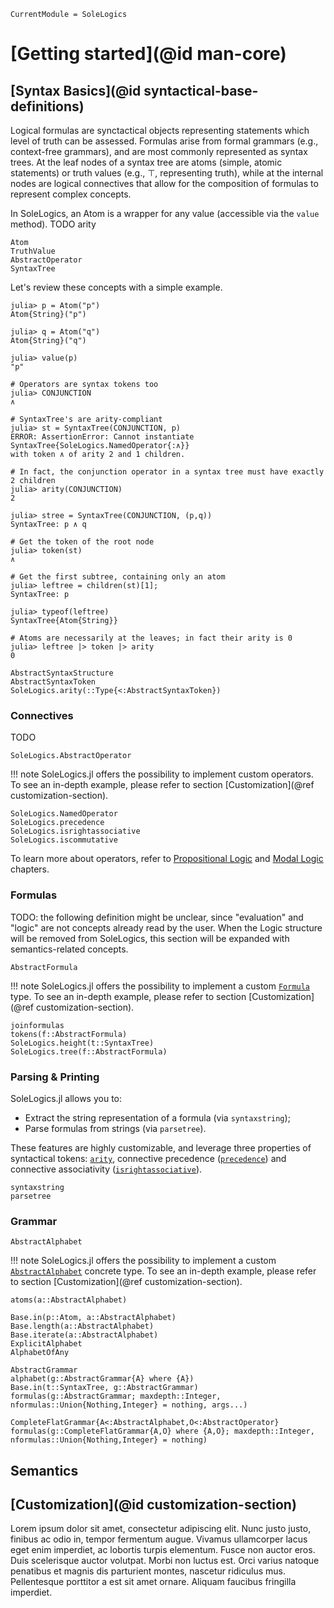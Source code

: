 ```@meta
CurrentModule = SoleLogics
```

# [Getting started](@id man-core)

## [Syntax Basics](@id syntactical-base-definitions)

Logical formulas are synctactical objects representing statements which level of truth can be assessed.
Formulas arise from formal grammars (e.g., context-free grammars), and are most commonly represented as syntax trees.
At the leaf nodes of a syntax tree are atoms (simple, atomic statements) or truth values (e.g., ⊤, representing truth),
while at the internal nodes are logical connectives that allow for the composition of formulas to represent complex concepts.

In SoleLogics, an Atom is a wrapper for any value (accessible via the `value` method).
TODO
arity

```@docs
Atom
TruthValue
AbstractOperator
SyntaxTree
```

Let's review these concepts with a simple example.

```julia-repl
julia> p = Atom("p")
Atom{String}("p")

julia> q = Atom("q")
Atom{String}("q")

julia> value(p)
"p"

# Operators are syntax tokens too
julia> CONJUNCTION
∧

# SyntaxTree's are arity-compliant
julia> st = SyntaxTree(CONJUNCTION, p)
ERROR: AssertionError: Cannot instantiate SyntaxTree{SoleLogics.NamedOperator{:∧}} 
with token ∧ of arity 2 and 1 children.

# In fact, the conjunction operator in a syntax tree must have exactly 2 children 
julia> arity(CONJUNCTION)
2

julia> stree = SyntaxTree(CONJUNCTION, (p,q))
SyntaxTree: p ∧ q

# Get the token of the root node
julia> token(st)
∧

# Get the first subtree, containing only an atom
julia> leftree = children(st)[1]; 
SyntaxTree: p

julia> typeof(leftree)
SyntaxTree{Atom{String}}

# Atoms are necessarily at the leaves; in fact their arity is 0
julia> leftree |> token |> arity
0
```


```@docs
AbstractSyntaxStructure
AbstractSyntaxToken
SoleLogics.arity(::Type{<:AbstractSyntaxToken})
```

### Connectives

TODO

```@docs
SoleLogics.AbstractOperator
```
!!! note
    SoleLogics.jl offers the possibility to implement custom operators. To see an in-depth example, please refer to section [Customization](@ref customization-section).

```@docs
SoleLogics.NamedOperator
SoleLogics.precedence
SoleLogics.isrightassociative
SoleLogics.iscommutative
```

To learn more about operators, refer to [Propositional Logic](@ref) and [Modal Logic](@ref) chapters.

### Formulas

TODO: the following definition might be unclear, since "evaluation" and "logic" are not concepts already read by the user. When the Logic structure will be removed from SoleLogics, this section will be expanded with semantics-related concepts.

```@docs
AbstractFormula
```

!!! note
    SoleLogics.jl offers the possibility to implement a custom [`Formula`](@ref) type. To see an in-depth example, please refer to section [Customization](@ref customization-section).

```@docs
joinformulas
tokens(f::AbstractFormula)
SoleLogics.height(t::SyntaxTree)
SoleLogics.tree(f::AbstractFormula)
```

### Parsing & Printing
SoleLogics.jl allows you to: 

- Extract the string representation of a formula (via `syntaxstring`);
- Parse formulas from strings (via `parsetree`).

These features are highly customizable, and leverage three properties of syntactical tokens: [`arity`](@ref), connective precedence ([`precedence`](@ref)) and connective associativity ([`isrightassociative`](@ref)).

```@docs
syntaxstring
parsetree
```

### Grammar

```@docs
AbstractAlphabet
```

!!! note
    SoleLogics.jl offers the possibility to implement a custom [`AbstractAlphabet`](@ref) concrete type. To see an in-depth example, please refer to section [Customization](@ref customization-section).

```@docs
atoms(a::AbstractAlphabet)

Base.in(p::Atom, a::AbstractAlphabet)
Base.length(a::AbstractAlphabet)
Base.iterate(a::AbstractAlphabet)
ExplicitAlphabet
AlphabetOfAny

AbstractGrammar
alphabet(g::AbstractGrammar{A} where {A})
Base.in(t::SyntaxTree, g::AbstractGrammar)
formulas(g::AbstractGrammar; maxdepth::Integer, nformulas::Union{Nothing,Integer} = nothing, args...)

CompleteFlatGrammar{A<:AbstractAlphabet,O<:AbstractOperator}
formulas(g::CompleteFlatGrammar{A,O} where {A,O}; maxdepth::Integer, nformulas::Union{Nothing,Integer} = nothing)
```

## Semantics

## [Customization](@id customization-section)
Lorem ipsum dolor sit amet, consectetur adipiscing elit. Nunc justo justo, finibus ac odio in, tempor fermentum augue. Vivamus ullamcorper lacus eget enim imperdiet, ac lobortis turpis elementum. Fusce non auctor eros. Duis scelerisque auctor volutpat. Morbi non luctus est. Orci varius natoque penatibus et magnis dis parturient montes, nascetur ridiculus mus. Pellentesque porttitor a est sit amet ornare. Aliquam faucibus fringilla imperdiet.
